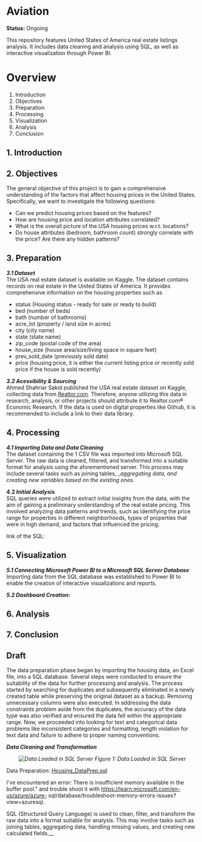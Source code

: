 # Aviation
**Status:** Ongoing 

This repository features United States of America real estate listings analysis. It includes data cleaning and analysis using SQL, as well as interactive visualization through Power BI.

# Overview
1. Introduction
2. Objectives
3. Preparation
4. Processing
5. Visualization
6. Analysis
7. Conclusion

## 1. Introduction

## 2. Objectives
The general objective of this project is to gain a comprehensive understanding of the factors that affect housing prices in the United States. Specifically, we want to investigate the following questions:
* Can we predict housing prices based on the features?
* How are housing price and location attributes correlated?
* What is the overall picture of the USA housing prices w.r.t. locations?
* Do house attributes (bedroom, bathroom count) strongly correlate with the price? Are there any hidden patterns?
  
## 3. Preparation

**_3.1 Dataset_** <br>
The USA real estate dataset is available on Kaggle. The dataset contains records on real estate in the United States of America. It provides comprehensive information on the housing properties such as
- status (Housing status - ready for sale or ready to build)
- bed (number of beds)
- bath (number of bathrooms)
- acre_lot (property / land size in acres)
- city (city name)
- state (state name)
- zip_code (postal code of the area)
- house_size (house area/size/living space in square feet)
- prev_sold_date (previously sold date)
- price (housing price, it is either the current listing price or recently sold price if the house is sold recently)

**_3.2 Acessibility & Sourcing_** <br>
Ahmed Shahriar Sakid published the USA real estate dataset on Kaggle, collecting data from [Realtor.com](https://www.realtor.com/research/data). Therefore, anyone utilizing this data in research, analysis, or other projects should attribute it to Realtor.com® Economic Research. If the data is used on digital properties like Github, it is recommended to include a link to their data library.

## 4. Processing
**_4.1 Importing Data and Data Cleaning_** <br>
The dataset containing the 1 CSV file was imported into Microsoft SQL Server. The raw data is cleaned, filtered, and transformed into a suitable format for analysis using the aforementioned server.  This process may include several tasks such as joining tables, __aggregating data, and creating new variables based on the existing ones._

**4.2 _Initial Analysis_** <br>
SQL queries were utilized to extract initial insights from the data, with the aim of gaining a preliminary understanding of the real estate pricing. This involved analyzing data patterns and trends, such as identifying the price range for properties in different neighborhoods, types of properties that were in high demand, and factors that influenced the pricing.

link of the SQL: 
## 5. Visualization
**_5.1 Connecting Microsoft Power BI to a Microsoft SQL Server Database_** <br>
Importing data from the SQL database was established to Power BI to enable the creation of interactive visualizations and reports.

**_5.2 Dashboard Creation:_** <br>
## 6. Analysis
## 7. Conclusion


## Draft

The data preparation phase began by importing the housing data, an Excel file, into a SQL database. Several steps were conducted to ensure the suitability of the data for further processing and analysis. The process started by searching for duplicates and subsequently eliminated in a newly created table while preserving the original dataset as a backup. Removing unnecessary columns were also executed. In addressing the data constraints problem aside from the duplicates, the accuracy of the data type was also verified and ensured the data fell within the appropriate range. Now, we proceeded into looking for text and categorical data problems like inconsistent categories and formatting, length violation for text data and failure to adhere to proper naming conventions.

**_Data Cleaning and Transformation_** <br>

*<p align="center"> ![Data Loaded in SQL Server](https://github.com/macababbadcherry/Analysis-of-Real-Estate-Property-Management-Using-SQL-and-Power-BI/assets/148540172/d9974921-2950-404c-af62-bf18cdf69e12) Figure 1: Data Loaded in SQL Server</p>*

Data Preparation: [Housing_DataPrep.sql](https://github.com/macababbadcherry/Analysis-of-Real-Estate-Property-Management-Using-SQL-and-Power-BI/blob/main/Housing_DataPrep.sql)

I've encountered an error: There is insufficient memory available in the buffer pool." and trouble shoot it with https://learn.microsoft.com/en-us/azure/azure-
sql/database/troubleshoot-memory-errors-issues?view=azuresql. 

SQL (Structured Query Language) is used to clean, filter, and transform the raw data into a format suitable for analysis. This may involve tasks such as joining tables, aggregating data, handling missing values, and creating new calculated fields.__
